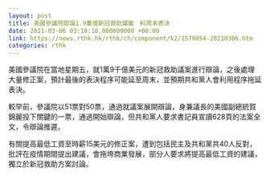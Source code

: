 ```yaml
---
layout: post
title: 美國參議院辯論1.9萬億新冠救助議案　料周末表決
date: 2021-03-06 03:18:18.000000000 +08:00
link: https://news.rthk.hk/rthk/ch/component/k2/1579054-20210306.htm
categories: rthk
---
```


美國參議院在當地星期五，就1萬9千億美元的新冠救助議案進行辯論，之後處理大量修正案，預計最後的表決程序可能延至周末，並預期共和黨人會利用程序拖延表決。

較早前，參議院以51票對50票，通過就議案展開辯論，身兼議長的美國副總統賀錦麗投下關鍵的一票，通過開始辯論，但共和黨人要求書記員宣讀628頁的法案全文，令辯論推遲。

有關提高最低工資至時薪15美元的修正案，遭到包括民主及共和黨共40人反對，批評在疫情期間提出建議，會拖垮商業發展，部分人要求將提高最低工資的建議，獨立於新冠救助方案討論。
